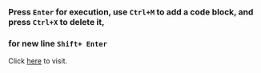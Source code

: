 ### Press `Enter` for execution, use `Ctrl+M` to add a code block, and press `Ctrl+X` to delete it,
### for new line `Shift+ Enter`

Click [here](https://geektopuslabs.github.io/jsconsole/) to visit.
